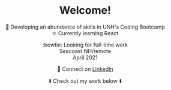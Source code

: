 <div align="center">

# Welcome!

🧰 Developing an abundance of skills in UNH's Coding Bootcamp  
⚛️ Currently learning React  <!-- & building a JavaScript card game  -->  

:bowtie: Looking for full-time work  
Seacoast NH/remote  
April 2021  

🔗 Connect on [LinkedIn](https://www.linkedin.com/in/joeldore/)  

⬇️ Check out my work below ⬇️

</div>

<!--
# Ideas:
- 🔭 Currently working on...
- 👯 Looking to collaborate on...
- 🤔 Looking for help with...
- 💬 Ask me about...
- 📫 How to reach me: 
- ⚡ Fun fact: 
-->
